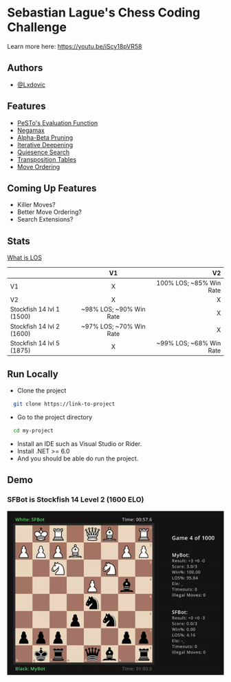
# Sebastian Lague's Chess Coding Challenge

Learn more here: https://youtu.be/iScy18pVR58

## Authors

- [@Lxdovic](https://www.github.com/Lxdovic)


## Features

- [PeSTo's Evaluation Function](https://www.chessprogramming.org/PeSTO%27s_Evaluation_Function)
- [Negamax](https://www.chessprogramming.org/Negamax)
- [Alpha-Beta Pruning](https://www.chessprogramming.org/Alpha-Beta)
- [Iterative Deepening](https://www.chessprogramming.org/Iterative_Deepening)
- [Quiesence Search](https://www.chessprogramming.org/Quiescence_Search)
- [Transposition Tables](https://www.chessprogramming.org/Transposition_Table)
- [Move Ordering](https://www.chessprogramming.org/Move_Ordering)

## Coming Up Features
- Killer Moves?
- Better Move Ordering?
- Search Extensions?


## Stats

[What is LOS](https://www.chessprogramming.org/LOS_Table)

|                           | V1                        | V2                        |
| :------------------------ | :-----------------------: | ------------------------: |
| V1                        |              X            |  100% LOS; ~85% Win Rate  |
| V2                        |              X            |             X             |
| Stockfish 14 lvl 1 (1500) |  ~98% LOS; ~90% Win Rate  |             X             |
| Stockfish 14 lvl 2 (1600) |  ~97% LOS; ~70% Win Rate  |             X             |
| Stockfish 14 lvl 5 (1875) |              X            |  ~99% LOS; ~68% Win Rate  |


## Run Locally

- Clone the project

```bash
  git clone https://link-to-project
```

- Go to the project directory

```bash
  cd my-project
```

- Install an IDE such as Visual Studio or Rider.
- Install .NET >= 6.0
- And you should be able do run the project.


## Demo

### SFBot is Stockfish 14 Level 2 (1600 ELO)

![](https://github.com/Lxdovic/Chess-Challenge/blob/master/Chess-Challenge/resources/demo.gif)
